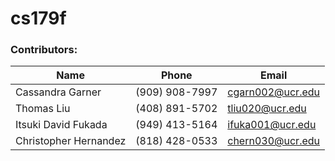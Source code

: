 # cs179f


### Contributors:

| Name | Phone | Email |
| ---- | ----- | ----- |
| Cassandra Garner | (909) 908-7997 | cgarn002@ucr.edu |
| Thomas Liu | (408) 891-5702 | tliu020@ucr.edu |
| Itsuki David Fukada | (949) 413-5164 | ifuka001@ucr.edu |
| Christopher Hernandez | (818) 428-0533 | chern030@ucr.edu |
